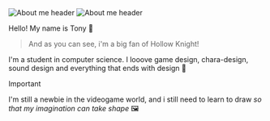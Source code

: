 <picture>
  <source media="(prefers-color-scheme: dark)" srcset="https://media.discordapp.net/attachments/1163013742485831755/1268310072975556648/About_meWhen_Silksong_.png?ex=66b5d88d&is=66b4870d&hm=76389cb1f799c7f57efb37abcadeede116f8dc9b19fceedd4fb389fa928a7f36&=&format=webp&quality=lossless&width=1440&height=434">
  <source media="(prefers-color-scheme: light)" srcset="https://media.discordapp.net/attachments/1163013742485831755/1268310511225798848/About_meWhen_Silksong_black.png?ex=66abf5b5&is=66aaa435&hm=4da462e10332e2b0b20cec1e6c7095036c8159f4ab51d74e863d02fbba31a9b6&=&format=webp&quality=lossless&width=1440&height=434">
  <img alt="About me header" src="https://media.discordapp.net/attachments/1163013742485831755/1268310072975556648/About_meWhen_Silksong_.png?ex=66abf54d&is=66aaa3cd&hm=9c738e351364a1f8266edb0f6a74bb3f9fe47d0e4b41b719ac1d3d6f8bbc9df9&=&format=webp&quality=lossless&width=1440&height=434">
</picture>

<picture>
  <source media="(prefers-color-scheme: dark)" srcset="https://imgur.com/wdpBzUC">
  <source media="(prefers-color-scheme: light)" srcset="https://media.discordapp.net/attachments/1163013742485831755/1268314973998678016/dividerblack.png?ex=66abf9dd&is=66aaa85d&hm=c3b4eda701e50b431e8765fe0a2b3af25c1f62bbb1740a918154d0820541d5ac&=&format=webp&quality=lossless&width=1440&height=145">
  <img alt="About me header" src="https://media.discordapp.net/attachments/1163013742485831755/1268310050888220783/nocost.png?ex=66abf548&is=66aaa3c8&hm=2b185014683b08d828ba015493fcdbf8c69e336a4b8c5cdaee1617e02659aafb&=&format=webp&quality=lossless&width=1440&height=411">
</picture>

Hello! My name is Tony 👋
> And as you can see, i'm a big fan of Hollow Knight!

I'm a student in computer science.
I looove game design, chara-design, sound design and everything that ends with design 💫

> [!IMPORTANT]
> I'm still a newbie in the videogame world, and i still need to learn to draw *so that my imagination can take shape* 🖼️
